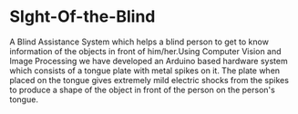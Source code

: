 # SIght-Of-the-Blind
A Blind Assistance System which helps a blind person to get to know information of the objects in front of him/her.Using Computer Vision and Image Processing we have developed an Arduino based hardware system which consists of a tongue plate with metal spikes on it. The plate when placed on the tongue gives extremely mild electric shocks from the spikes to produce a shape of the object in front of the person on the person's tongue.
